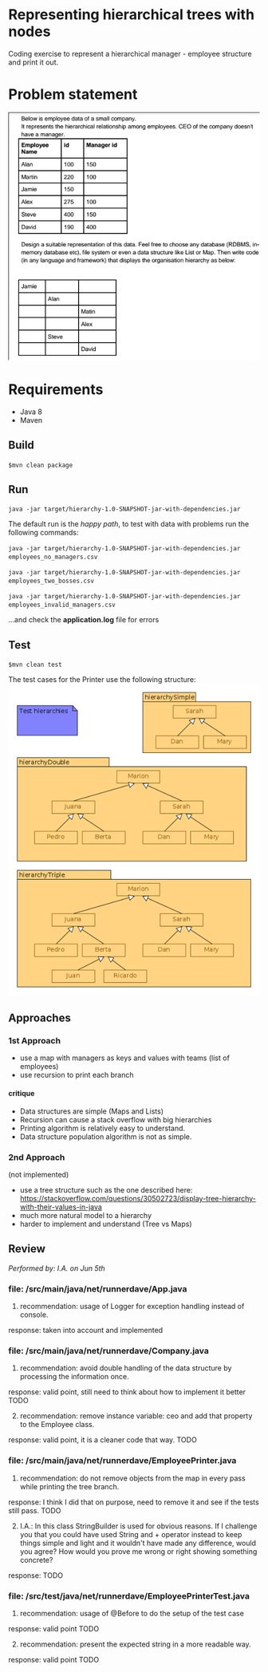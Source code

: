 # Representing hierarchical trees with nodes

Coding exercise to represent a hierarchical manager - employee
structure and print it out.

# Problem statement
![problem statement](https://github.com/runnerdave/hierarchy-coding-exercise/blob/master/problem-for-momenton.png)

# Requirements
* Java 8
* Maven

## Build
``$mvn clean package``

## Run
``java -jar target/hierarchy-1.0-SNAPSHOT-jar-with-dependencies.jar``

The default run is the _happy path_, to test with data with problems run the following commands:

``java -jar target/hierarchy-1.0-SNAPSHOT-jar-with-dependencies.jar employees_no_managers.csv``

``java -jar target/hierarchy-1.0-SNAPSHOT-jar-with-dependencies.jar employees_two_bosses.csv``

``java -jar target/hierarchy-1.0-SNAPSHOT-jar-with-dependencies.jar employees_invalid_managers.csv``

...and check the **application.log** file for errors

## Test
``$mvn clean test``

The test cases for the Printer use the following structure:
![test hierarchies](https://github.com/runnerdave/hierarchy-coding-exercise/blob/master/testHierarchies.png)

## Approaches

### 1st Approach
* use a map with managers as keys and values with teams (list of employees)
* use recursion to print each branch
    
#### critique
* Data structures are simple (Maps and Lists)
* Recursion can cause a stack overflow with big hierarchies
* Printing algorithm is relatively easy to understand.
* Data structure population algorithm is not as simple.

### 2nd Approach
(not implemented)
* use a tree structure such as the one described here:
https://stackoverflow.com/questions/30502723/display-tree-hierarchy-with-their-values-in-java
* much more natural model to a hierarchy
* harder to implement and understand (Tree vs Maps)

## Review
_Performed by: I.A. on Jun 5th_

### file: /src/main/java/net/runnerdave/App.java

1. recommendation: usage of Logger for exception handling instead of console.

response: taken into account and implemented

### file: /src/main/java/net/runnerdave/Company.java

1. recommendation: avoid double handling of the data structure by processing the information once.

response: valid point, still need to think about how to implement it better TODO

2. recommendation: remove instance variable: ceo and add that property to the Employee class.
 
 response: valid point, it is a cleaner code that way. TODO

### file: /src/main/java/net/runnerdave/EmployeePrinter.java

1. recommendation: do not remove objects from the map in every pass while printing the tree branch.

response: I think I did that on purpose, need to remove it and see if the tests still pass. TODO

2. I.A.: In this class StringBuilder is used for obvious reasons.
   If I challenge you that you could have used String and + operator instead to keep things simple and light
   and it wouldn't have made any difference, would you agree?
   How would you prove me wrong or right showing something concrete?
   
response: TODO

### file: /src/test/java/net/runnerdave/EmployeePrinterTest.java

1. recommendation: usage of @Before to do the setup of the test case

response: valid point TODO

2. recommendation: present the expected string in a more readable way.

response: valid point TODO

